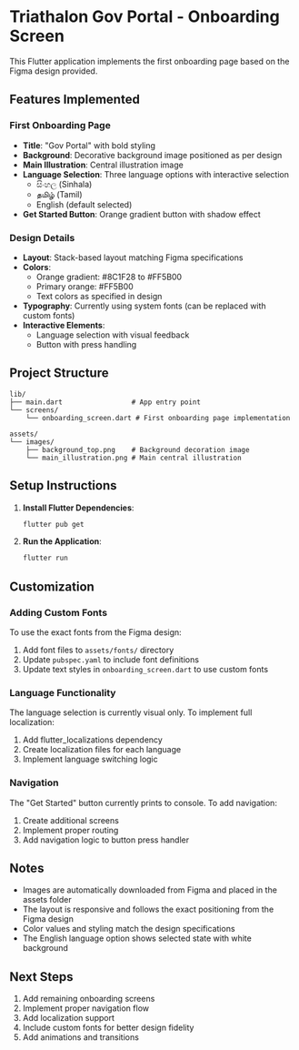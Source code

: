 # Triathalon Gov Portal - Onboarding Screen

This Flutter application implements the first onboarding page based on the Figma design provided.

## Features Implemented

### First Onboarding Page
- **Title**: "Gov Portal" with bold styling
- **Background**: Decorative background image positioned as per design
- **Main Illustration**: Central illustration image
- **Language Selection**: Three language options with interactive selection
  - සිංහල (Sinhala)
  - தமிழ் (Tamil) 
  - English (default selected)
- **Get Started Button**: Orange gradient button with shadow effect

### Design Details
- **Layout**: Stack-based layout matching Figma specifications
- **Colors**: 
  - Orange gradient: #8C1F28 to #FF5B00
  - Primary orange: #FF5B00
  - Text colors as specified in design
- **Typography**: Currently using system fonts (can be replaced with custom fonts)
- **Interactive Elements**: 
  - Language selection with visual feedback
  - Button with press handling

## Project Structure

```
lib/
├── main.dart                 # App entry point
└── screens/
    └── onboarding_screen.dart # First onboarding page implementation

assets/
└── images/
    ├── background_top.png    # Background decoration image
    └── main_illustration.png # Main central illustration
```

## Setup Instructions

1. **Install Flutter Dependencies**:
   ```bash
   flutter pub get
   ```

2. **Run the Application**:
   ```bash
   flutter run
   ```

## Customization

### Adding Custom Fonts
To use the exact fonts from the Figma design:

1. Add font files to `assets/fonts/` directory
2. Update `pubspec.yaml` to include font definitions
3. Update text styles in `onboarding_screen.dart` to use custom fonts

### Language Functionality
The language selection is currently visual only. To implement full localization:

1. Add flutter_localizations dependency
2. Create localization files for each language
3. Implement language switching logic

### Navigation
The "Get Started" button currently prints to console. To add navigation:

1. Create additional screens
2. Implement proper routing
3. Add navigation logic to button press handler

## Notes

- Images are automatically downloaded from Figma and placed in the assets folder
- The layout is responsive and follows the exact positioning from the Figma design
- Color values and styling match the design specifications
- The English language option shows selected state with white background

## Next Steps

1. Add remaining onboarding screens
2. Implement proper navigation flow
3. Add localization support
4. Include custom fonts for better design fidelity
5. Add animations and transitions
